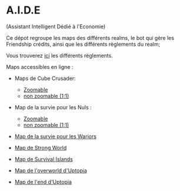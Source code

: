 # A.I.D.E

(Assistant Intelligent Dédié à l'Economie)

Ce dépot regroupe les maps des différents realms, le bot qui gère les Friendship crédits, ainsi que les différents règlements du realm;

Vous trouverez [ici](Rules/index.md) les différents règlements.

Maps accessibles en ligne :

- Maps de Cube Crusader:
  - [Zoomable](https://theaveron.github.io/A.I.D.E/Maps/OCube_crusader/zoom/unmined.index.html)
  - [non zoomable (1:1)](https://theaveron.github.io/A.I.D.E/Maps/OCube_crusader/nozoom/unmined.index.html)

- Map de la survie pour les Nuls :

  - [Zoomable](https://theaveron.github.io/A.I.D.E/Maps/OLSLN/zoom/unmined.index.html)
  - [non zoomable (1:1)](https://theaveron.github.io/A.I.D.E/Maps/OLSLN/nozoom/unmined.index.html)
  
- [Map de la survie pour les Wariors](https://theaveron.github.io/A.I.D.E/Maps/OLSPLW_zoom/unmined.index.html)

- [Map de Strong World](https://theaveron.github.io/A.I.D.E/Maps/OStrong_world_zoom/unmined.index.html)

- [Map de Survival Islands](https://theaveron.github.io/A.I.D.E/Maps/OSurvival_islands_zoom/unmined.index.html)

- [Map de l'overworld d'Uptopia](https://theaveron.github.io/A.I.D.E/Maps/OUtopia_zoom/unmined.index.html)

- [Map de l'end d'Uptopia](https://theaveron.github.io/A.I.D.E/Maps/EUtopia_zoom/unmined.index.html)
